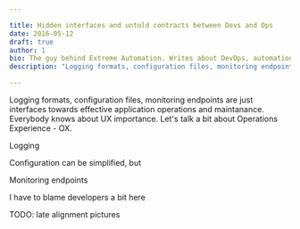 ```yaml
---

title: Hidden interfaces and untold contracts between Devs and Ops
date: 2016-05-12
draft: true
author: 1
bio: The guy behind Extreme Automation. Writes about DevOps, automation, enterprise processes, open-source, start-up life. Travels the world.
description: "Logging formats, configuration files, monitoring endpoints are just interfaces towards effective application operations and maintanance. Everybody knows about UX importance. Let's talk a bit about Operations Experience - OX." 

---
```


Logging formats, configuration files, monitoring endpoints are just interfaces towards effective application operations and maintanance. Everybody knows about UX importance. Let's talk a bit about Operations Experience - OX.



Logging




Configuration can be simplified, but 

 

Monitoring endpoints

I have to blame developers a bit here



TODO: late alignment pictures
